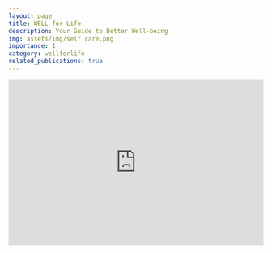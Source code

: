 ```yaml
---
layout: page
title: WELL for Life
description: Your Guide to Better Well-being
img: assets/img/self care.png
importance: 1
category: wellforlife
related_publications: true
---
```



<!-- Embed Issuu Flipbook -->
<div style="position:relative;padding-top:max(60%,326px);height:0;width:100%">
    <iframe allow="clipboard-write" sandbox="allow-top-navigation allow-top-navigation-by-user-activation allow-downloads allow-scripts allow-same-origin allow-popups allow-modals allow-popups-to-escape-sandbox allow-forms" allowfullscreen="true" style="position:absolute;border:none;width:100%;height:100%;left:0;right:0;top:0;bottom:0;" src="https://e.issuu.com/embed.html?d=well_curation_project_pdf_to_flip&u=stanfordwellforlife"></iframe>
</div>